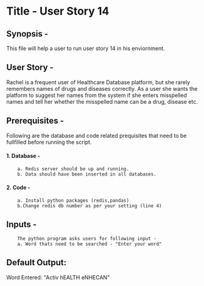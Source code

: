 # Title - User Story 14

## Synopsis - 
This file will help a user to run user story 14 in his enviornment.

## User Story - 
Rachel is a frequent user of Healthcare Database platform, but she rarely remembers names of drugs and diseases correctly. As a user she wants the platform to suggest her names from the system if she enters misspelled names and tell her whether the misspelled name can be a drug, disease etc.

## Prerequisites - 
Following are the database and code related prequisites that need to be fullfilled before running the script.

#### 1. Database - 	
		a. Redis server should be up and running.
		b. Data should have been inserted in all databases.

#### 2. Code - 	
		a. Install python packages (redis,pandas)
		b.Change redis db number as per your setting (line 4)
		

## Inputs - 
		The python program asks users for following input -
		a. Word thats need to be searched - "Enter your word"

## Default Output:
Word Entered: "Activ hEALTH eNHECAN"
